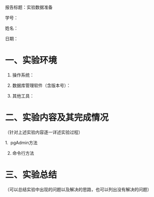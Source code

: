 报告标题：实验数据准备

学号：

姓名：

日期：

# 一、实验环境

1. 操作系统：

2. 数据库管理软件（含版本号）：

3. 其他工具：


# 二、实验内容及其完成情况

（针对上述实验内容逐一详述实验过程）

1.  pgAdmin方法

2. 命令行方法


# 三、实验总结

（可以总结实验中出现的问题以及解决的思路，也可以列出没有解决的问题）